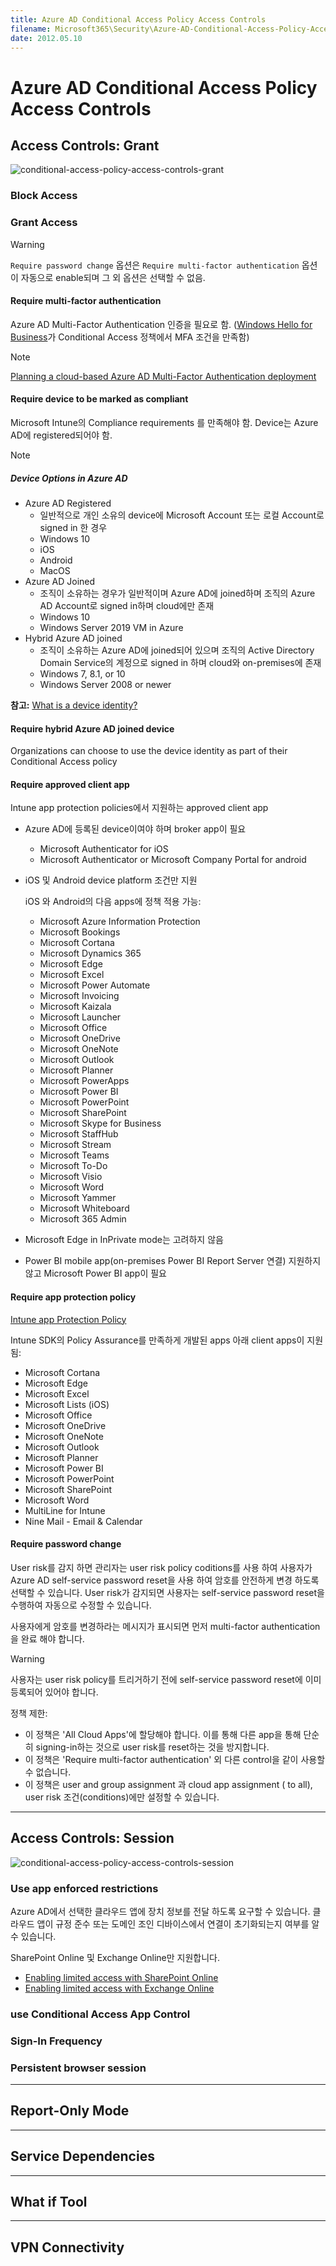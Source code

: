 ```yaml
---
title: Azure AD Conditional Access Policy Access Controls
filename: Microsoft365\Security\Azure-AD-Conditional-Access-Policy-Access-Controls.md
date: 2012.05.10
---
```


# Azure AD Conditional Access Policy Access Controls

## Access Controls: Grant

![conditional-access-policy-access-controls-grant](https://github.com/kj-park/Tech/blob/main/Microsoft365/Security/.media/conditional-access-policy-access-controls-grant.svg?raw=true)

### Block Access

### Grant Access

> [!WARNING]
> `Require password change` 옵션은 `Require multi-factor authentication` 옵션이 자동으로 enable되며 그 외 옵션은 선택할 수 없음.

#### Require multi-factor authentication

Azure AD Multi-Factor Authentication 인증을 필요로 함. ([Windows Hello for Business](https://docs.microsoft.com/en-us/windows/security/identity-protection/hello-for-business/hello-overview)가 Conditional Access 정책에서 MFA 조건을 만족함)

> [!NOTE]
> [Planning a cloud-based Azure AD Multi-Factor Authentication deployment](https://docs.microsoft.com/en-us/azure/active-directory/authentication/howto-mfa-getstarted)

#### Require device to be marked as compliant

Microsoft Intune의 Compliance requirements 를 만족해야 함. Device는 Azure AD에 registered되어야 함.

> [!NOTE]
> ##### Device Options in Azure AD
>
> - Azure AD Registered
>    - 일반적으로 개인 소유의 device에 Microsoft Account 또는 로컬 Account로 signed in 한 경우
>    - Windows 10
>    - iOS
>    - Android
>    - MacOS
> - Azure AD Joined
>    - 조직이 소유하는 경우가 일반적이며 Azure AD에 joined하며 조직의 Azure AD Account로 signed in하며 cloud에만 존재
>    - Windows 10
>    - Windows Server 2019 VM in Azure
> - Hybrid Azure AD joined
>    - 조직이 소유하는 Azure AD에 joined되어 있으며 조직의 Active Directory Domain Service의 계정으로 signed in 하며 cloud와 on-premises에 존재
>    - Windows 7, 8.1, or 10
>    - Windows Server 2008 or newer
>
> **참고:** [What is a device identity?](https://docs.microsoft.com/en-us/azure/active-directory/devices/overview)

#### Require hybrid Azure AD joined device

Organizations can choose to use the device identity as part of their Conditional Access policy

#### Require approved client app

Intune app protection policies에서 지원하는 approved client app

- Azure AD에 등록된 device이여야 하며 broker app이 필요
    - Microsoft Authenticator for iOS
    - Microsoft Authenticator or Microsoft Company Portal for android

- iOS 및 Android device platform 조건만 지원

    iOS 와 Android의 다음 apps에 정책 적용 가능:

    - Microsoft Azure Information Protection
    - Microsoft Bookings
    - Microsoft Cortana
    - Microsoft Dynamics 365
    - Microsoft Edge
    - Microsoft Excel
    - Microsoft Power Automate
    - Microsoft Invoicing
    - Microsoft Kaizala
    - Microsoft Launcher
    - Microsoft Office
    - Microsoft OneDrive
    - Microsoft OneNote
    - Microsoft Outlook
    - Microsoft Planner
    - Microsoft PowerApps
    - Microsoft Power BI
    - Microsoft PowerPoint
    - Microsoft SharePoint
    - Microsoft Skype for Business
    - Microsoft StaffHub
    - Microsoft Stream
    - Microsoft Teams
    - Microsoft To-Do
    - Microsoft Visio
    - Microsoft Word
    - Microsoft Yammer
    - Microsoft Whiteboard
    - Microsoft 365 Admin

- Microsoft Edge in InPrivate mode는 고려하지 않음
- Power BI mobile app(on-premises Power BI Report Server 연결) 지원하지 않고 Microsoft Power BI app이 필요

#### Require app protection policy

[Intune app Protection Policy](https://docs.microsoft.com/en-us/intune/app-protection-policy)

Intune SDK의 Policy Assurance를 만족하게 개발된 apps 아래 client apps이 지원됨:

- Microsoft Cortana
- Microsoft Edge
- Microsoft Excel
- Microsoft Lists (iOS)
- Microsoft Office
- Microsoft OneDrive
- Microsoft OneNote
- Microsoft Outlook
- Microsoft Planner
- Microsoft Power BI
- Microsoft PowerPoint
- Microsoft SharePoint
- Microsoft Word
- MultiLine for Intune
- Nine Mail - Email & Calendar

#### Require password change

User risk를 감지 하면 관리자는 user risk policy coditions를 사용 하여 사용자가 Azure AD self-service password reset을 사용 하여 암호를 안전하게 변경 하도록 선택할 수 있습니다. User risk가 감지되면 사용자는 self-service password reset을 수행하여 자동으로 수정할 수 있습니다.

사용자에게 암호를 변경하라는 메시지가 표시되면 먼저 multi-factor authentication을 완료 해야 합니다.

> [!WARNING]
> 사용자는 user risk policy를 트리거하기 전에 self-service password reset에 이미 등록되어 있어야 합니다.

정책 제한:

- 이 정책은 'All Cloud Apps'에 할당해야 합니다. 이를 통해 다른 app을 통해 단순히 signing-in하는 것으로 user risk를 reset하는 것을 방지합니다.
- 이 정책은 'Require multi-factor authentication' 외 다른 control을 같이 사용할 수 없습니다.
- 이 정책은 user and group assignment 과 cloud app assignment ( to all), user risk 조건(conditions)에만 설정할 수 있습니다.

---
## Access Controls: Session


![conditional-access-policy-access-controls-session](https://github.com/kj-park/Tech/blob/main/Microsoft365/Security/.media/conditional-access-policy-access-controls-session.svg?raw=true)

### Use app enforced restrictions

Azure AD에서 선택한 클라우드 앱에 장치 정보를 전달 하도록 요구할 수 있습니다. 클라우드 앱이 규정 준수 또는 도메인 조인 디바이스에서 연결이 초기화되는지 여부를 알 수 있습니다.

 SharePoint Online 및 Exchange Online만 지원합니다.

- [Enabling limited access with SharePoint Online](https://docs.microsoft.com/en-us/sharepoint/control-access-from-unmanaged-devices)
- [Enabling limited access with Exchange Online](https://aka.ms/owalimitedaccess)


### use Conditional Access App Control

### Sign-In Frequency


### Persistent browser session



---

## Report-Only Mode


---

## Service Dependencies

---

## What if Tool

---

## VPN Connectivity
